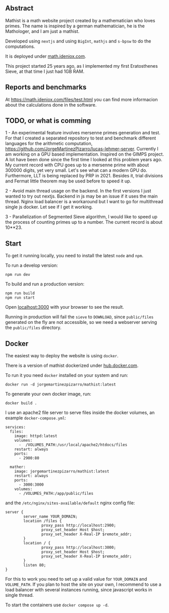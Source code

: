 ## Abstract

Mathist is a math website project created by a mathematician who loves primes. The name is inspired by a german mathematician, he is the Mathologer, and I am just a mathist.

Developed using `nextjs` and using `BigInt`, `mathjs` and `s-bpsw` to do the computations. 

It is deployed under [math.ideniox.com](https://math.ideniox.com).

This project started 25 years ago, as I implemented my first Eratosthenes Sieve, at that time I just had 1GB RAM.

## Reports and benchmarks

At https://math.ideniox.com/files/test.html you can find more informacion about the calculations done in the software.

## TODO, or what is comming

1 - An experimental feature involves mersenne primes generation and test. For that I created a separated repository to test and benchmark different languages for the arithmetic computation, https://github.com/JorgeMartinezPizarro/lucas-lehmer-server. Currently I am working on a GPU based implementation. Inspired on the GIMPS project. A lot have been done since the first time I looked at this problem years ago. My current record with CPU goes up to a mersenne prime with about 300000 digits, yet very small. Let's see what can a modern GPU do. Furthermore, LLT is being replaced by PRP in 2021. Besides it, trial divisions and Fermat little theorem may be used before to speed it up.

2 - Avoid main thread usage on the backend. In the first versions I just wanted to try out nextjs. Backend in js may be an issue if it uses the main thread. Nginx load balancer is a workaround but I want to go for multithread single js docker. Let see if I get it working.

3 - Parallelization of Segmented Sieve algorithm, I would like to speed up the process of counting primes up to a number. The current record is about 10**23.

## Start

To get it running locally, you need to install the latest `node` and `npm`.

To run a develop version:

```
npm run dev
```

To build and run a production version: 

```
npm run build
npm run start
```

Open [localhost:3000](http://localhost:3000) with your browser to see the result.

Running in production will fail the `sieve` to `DOWNLOAD`, since `public/files` generated on the fly are not accessible, so we need a webserver serving the `public/files` directory.

## Docker

The easiest way to deploy the website is using `docker`.

There is a version of mathist dockerized under [hub.docker.com](https://hub.docker.com/repository/docker/jorgemartinezpizarro/mathist).

To run it you need `docker` installed on your system and run:

```
docker run -d jorgemartinezpizarro/mathist:latest
```

To generate your own docker image, run:

```
docker build .
```

I use an apache2 file server to serve files inside the docker volumes, an example `docker-compose.yml`:

```
services:
  files:
    image: httpd:latest
    volumes:
      -  /VOLUMES_PATH:/usr/local/apache2/htdocs/files
    restart: always
    ports:
      - 2900:80

  mather:
    image: jorgemartinezpizarro/mathist:latest
    restart: always
    ports:
      - 3000:3000
    volumes:
      - /VOLUMES_PATH:/app/public/files
```

and the `/etc/nginx/sites-available/default` nginx config file:

```
server {
        server_name YOUR_DOMAIN;
        location /files {
                proxy_pass http://localhost:2900;
                proxy_set_header Host $host;
                proxy_set_header X-Real-IP $remote_addr;
        }
        location / {
                proxy_pass http://localhost:3000;
                proxy_set_header Host $host;
                proxy_set_header X-Real-IP $remote_addr;
        }
        listen 80;
}
```

For this to work you need to set up a valid value for `YOUR_DOMAIN` and `VOLUME_PATH`. If you plan to host the site on your own, I recommend to use a load balancer with several instances running, since javascript works in single thread.

To start the containers use `docker compose up -d`.
